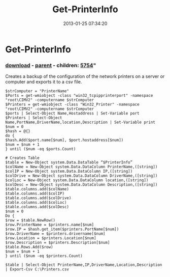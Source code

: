 ﻿---
pid:            3916
parent:         3915
children:       5754
poster:         Ryan Tranchilla
title:          Get-PrinterInfo
date:           2013-01-25 07:34:20
format:         posh
---

# Get-PrinterInfo

### [download](3916.ps1) - [parent](3915.md) - children: [5754](5754.md)"

Creates a backup of the configuration of the network printers on a server or computer and exports it to a csv file.

```posh
$strComputer = "PrinterName"
$Ports = get-wmiobject -class "win32_tcpipprinterport" -namespace "root\CIMV2" -computername $strComputer
$Printers = get-wmiobject -class "Win32_Printer" -namespace "root\CIMV2" -computername $strComputer
$ports | Select-Object Name,Hostaddress | Set-Variable port
$Printers | Select-Object Name,PortName,DriverName,location,Description | Set-Variable print
$num = 0
$hash = @{}
do {
$hash.Add($port.name[$num], $port.hostaddress[$num])
$num = $num + 1
} until ($num -eq $ports.Count)

# Creates Table
$table = New-Object system.Data.DataTable “$PrinterInfo”
$colName = New-Object system.Data.DataColumn PrinterName,([string])
$colIP = New-Object system.Data.DataColumn IP,([string])
$colDrive = New-Object system.Data.DataColumn DriverName,([string])
$colLoc = New-Object system.Data.DataColumn location,([string])
$colDesc = New-Object system.Data.DataColumn Description,([string])
$table.columns.add($colName)
$table.columns.add($colIP)
$table.columns.add($colDrive)
$table.columns.add($colLoc)
$table.columns.add($colDesc)
$num = 0
Do {
$row = $table.NewRow()
$row.PrinterName = $printers.name[$num]
$row.IP = $hash.get_item($printers.PortName[$num])
$row.DriverName = $printers.drivername[$num]
$row.Location = $printers.Location[$num]
$row.Description = $printers.Description[$num]
$table.Rows.Add($row)
$num = $num + 1
} until ($num -eq $printers.Count)

$table | Select-Object PrinterName,IP,DriverName,Location,Description | Export-Csv C:\Printers.csv
```
